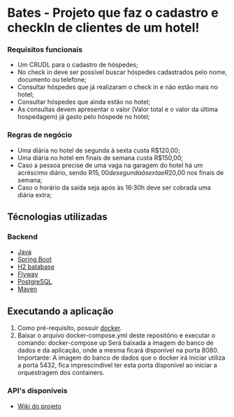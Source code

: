 # Bates - Projeto que faz o cadastro e checkIn de clientes de um hotel!

### Requisitos funcionais
* Um CRUDL para o cadastro de hóspedes;
* No check in deve ser possível buscar hóspedes cadastrados pelo nome,
documento ou telefone;
* Consultar hóspedes que já realizaram o check in e não estão mais no hotel;
* Consultar hóspedes que ainda estão no hotel;
* As consultas devem apresentar o valor (Valor total e o valor da última
hospedagem) já gasto pelo hóspede no hotel;

### Regras de negócio
* Uma diária no hotel de segunda à sexta custa R$120,00;
* Uma diária no hotel em finais de semana custa R$150,00;
* Caso a pessoa precise de uma vaga na garagem do hotel há um acréscimo
diário, sendo R$15,00 de segunda à sexta e R$20,00 nos finais de semana;
* Caso o horário da saída seja após às 16:30h deve ser cobrada uma diária extra;


## Técnologias utilizadas

### Backend
* [Java](https://java.com/en/download/)
* [Spring Boot](https://spring.io/projects/spring-boot)
* [H2 batabase](http://www.h2database.com/html/main.html)
* [Flyway](https://flywaydb.org/)
* [PostgreSQL](https://www.postgresql.org/download/)
* [Maven](https://maven.apache.org/)

## Executando a aplicação

1. Como pré-requisito, possuir [docker](https://www.docker.com/).
2. Baixar o arquivo docker-compose.yml deste repositório e executar o comando: docker-compose up
Será baixada a imagem do banco de dados e da aplicação, onde a mesma ficará disponível na porta 8080.
Importante: A imagem do banco de dados que o docker irá iniciar utiliza a porta 5432, fica imprescindível ter esta porta disponível ao iniciar a orquestragem dos containers.

### API's disponíveis
* [Wiki do projeto](https://maven.apache.org/)
